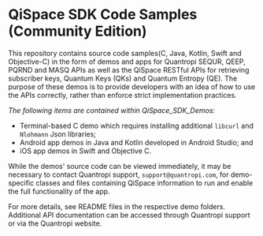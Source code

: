 # QiSpace SDK Code Samples (Community Edition)
This repository contains source code samples(C, Java, Kotlin, Swift and Objective-C) in the form of demos and apps for Quantropi SEQUR, QEEP, PQRND and MASQ APIs as well as the QiSpace RESTful APIs for retrieving subscriber keys, Quantum Keys (QKs) and Quantum Entropy (QE). The purpose of these demos is to provide developers with an idea of how to use the APIs correctly, rather than enforce strict implementation practices.

*The following items are contained within QiSpace_SDK_Demos:*
- Terminal-based C demo which requires installing additional `libcurl` and `Nlohmann` Json libraries;
- Android app demos in Java and Kotlin developed in Android Studio; and 
- iOS app demos in Swift and Objective C.

While the demos' source code can be viewed immediately, it may be necessary to contact Quantropi support, `support@quantropi.com`, for demo-specific classes and files containing QiSpace information to run and enable the full functionality of the app.

For more details, see README files in the respective demo folders. Additional API documentation can be accessed through Quantropi support or via the Quantropi website.

